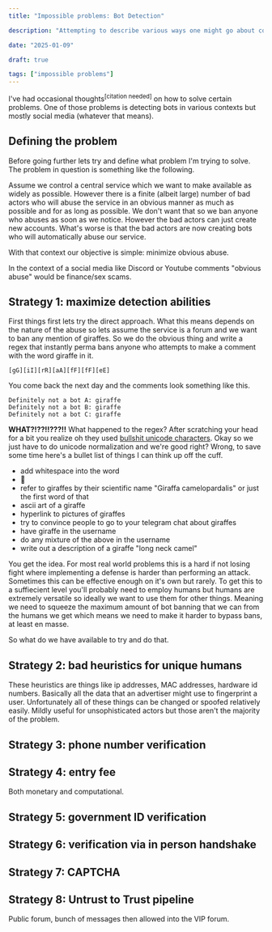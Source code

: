 ```yaml
---
title: "Impossible problems: Bot Detection"

description: "Attempting to describe various ways one might go about countering bots."

date: "2025-01-09"

draft: true

tags: ["impossible problems"]
---
```


I've had occasional thoughts<sup>\[citation needed\]</sup> on how to solve certain problems.
One of those problems is detecting bots in various contexts but mostly social media (whatever that means).

## Defining the problem

Before going further lets try and define what problem I'm trying to solve.
The problem in question is something like the following.

Assume we control a central service which we want to make available as widely as possible.
However there is a finite (albeit large) number of bad actors who will abuse the service in an obvious manner as much as possible and for as long as possible.
We don't want that so we ban anyone who abuses as soon as we notice.
However the bad actors can just create new accounts.
What's worse is that the bad actors are now creating bots who will automatically abuse our service.

With that context our objective is simple: minimize obvious abuse.

In the context of a social media like Discord or Youtube comments "obvious abuse" would be finance/sex scams.

## Strategy 1: maximize detection abilities

First things first lets try the direct approach.
What this means depends on the nature of the abuse so lets assume the service is a forum and we want to ban any mention of giraffes.
So we do the obvious thing and write a regex that instantly perma bans anyone who attempts to make a comment with the word giraffe in it.

```regex
[gG][iI][rR][aA][fF][fF][eE]
```

You come back the next day and the comments look something like this.

```
Definitely not a bot A: girаffe
Definitely not a bot B: giraffе
Definitely not a bot C: gіraffe
```

**WHAT?!??!!???!!** What happened to the regex?
After scratching your head for a bit you realize oh they used [bullshit unicode characters](https://gist.github.com/StevenACoffman/a5f6f682d94e38ed804182dc2693ed4b).
Okay so we just have to do unicode normalization and we're good right?
Wrong, to save some time here's a bullet list of things I can think up off the cuff.

- add whitespace into the word
- 🦒
- refer to giraffes by their scientific name "Giraffa camelopardalis" or just the first word of that
- ascii art of a giraffe
- hyperlink to pictures of giraffes
- try to convince people to go to your telegram chat about giraffes
- have giraffe in the username
- do any mixture of the above in the username
- write out a description of a giraffe "long neck camel"

You get the idea.
For most real world problems this is a hard if not losing fight where implementing a defense is harder than performing an attack.
Sometimes this can be effective enough on it's own but rarely.
To get this to a suffiecient level you'll probably need to employ humans but humans are extremely versatile so ideally we want to use them for other things.
Meaning we need to squeeze the maximum amount of bot banning that we can from the humans we get which means we need to make it harder to bypass bans, at least en masse.

So what do we have available to try and do that.

## Strategy 2: bad heuristics for unique humans

These heuristics are things like ip addresses, MAC addresses, hardware id numbers.
Basically all the data that an advertiser might use to fingerprint a user.
Unfortunately all of these things can be changed or spoofed relatively easily.
Mildly useful for unsophisticated actors but those aren't the majority of the problem.

## Strategy 3: phone number verification

## Strategy 4: entry fee

Both monetary and computational.

## Strategy 5: government ID verification

## Strategy 6: verification via in person handshake

## Strategy 7: CAPTCHA

## Strategy 8: Untrust to Trust pipeline

Public forum, bunch of messages then allowed into the VIP forum.
